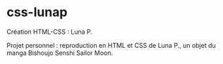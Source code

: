# css-lunap
Création HTML-CSS : Luna P.

Projet personnel : reproduction en HTML et CSS de Luna P., un objet du manga Bishoujo Senshi Sailor Moon.
